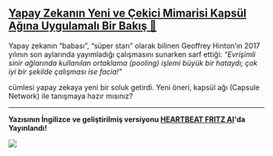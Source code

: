 ## [Yapay Zekanın Yeni ve Çekici Mimarisi Kapsül Ağına Uygulamalı Bir Bakış 🚨](https://medium.com/deep-learning-turkiye/yapay-zekan%C4%B1n-yeni-ve-%C3%A7ekici-mimarisi-kaps%C3%BCl-a%C4%9F%C4%B1na-uygulamal%C4%B1-bir-bak%C4%B1%C5%9F-ef7310e3d847)

Yapay zekanın “babası”, “süper starı” olarak bilinen Geoffrey Hinton’ın 2017 yılının son aylarında yayımladığı çalışmasını sunarken sarf ettiği:
_“Evrişimli sinir ağlarında kullanılan ortaklama (pooling) işlemi büyük bir hataydı; çok iyi bir şekilde çalışması ise facia!”_

cümlesi yapay zekaya yeni bir soluk getirdi. Yeni öneri, kapsül ağı (Capsule Network) ile tanışmaya hazır mısınız?

---

**Yazısının İngilizce ve geliştirilmiş versiyonu [HEARTBEAT FRITZ AI](https://heartbeat.fritz.ai/capsule-networks-a-new-and-attractive-ai-architecture-bd1198cc8ad4)'da Yayınlandı!**

![](https://github.com/ayyucekizrak/Udemy_DerinOgrenmeyeGiris/blob/master/KapsulAglari/capsules.jpeg)
